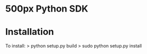 500px Python SDK
================



Installation
============

To install:
	> python setup.py build
	> sudo python setup.py install